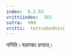 ```yaml
---
index:  8.2.63
vrittiindex:  383
sutra:  नशेर्वा
vritti:  tattvabodhini 
---
```


नगिति। षडगकाः प्रग्वात्।

